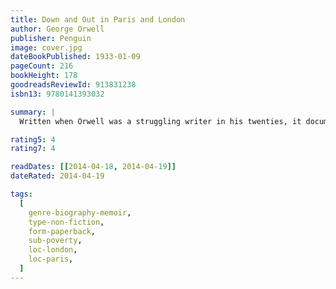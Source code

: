 ```yaml
---
title: Down and Out in Paris and London
author: George Orwell
publisher: Penguin
image: cover.jpg
dateBookPublished: 1933-01-09
pageCount: 216
bookHeight: 178
goodreadsReviewId: 913831238
isbn13: 9780141393032

summary: |
  Written when Orwell was a struggling writer in his twenties, it documents his 'first contact with poverty'. Here, he painstakingly documents a world of unrelenting drudgery and squalor - sleeping in bug-infested hostels and doss houses of last resort, working as a dishwasher in Paris's vile 'Hôtel X', surviving on scraps and cigarette butts, living alongside tramps, a star-gazing pavement artist and a starving Russian ex-army captain. Exposing a shocking, previously-hidden world to his readers, Orwell gave a human face to the statistics of poverty for the first time - and in doing so, found his voice as a brilliant writer.

rating5: 4
rating7: 4

readDates: [[2014-04-18, 2014-04-19]]
dateRated: 2014-04-19

tags:
  [
    genre-biography-memoir,
    type-non-fiction,
    form-paperback,
    sub-poverty,
    loc-london,
    loc-paris,
  ]
---
```

